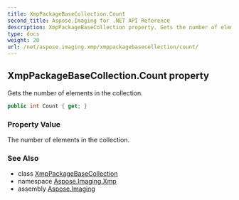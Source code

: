 ```yaml
---
title: XmpPackageBaseCollection.Count
second_title: Aspose.Imaging for .NET API Reference
description: XmpPackageBaseCollection property. Gets the number of elements in the collection
type: docs
weight: 20
url: /net/aspose.imaging.xmp/xmppackagebasecollection/count/
---
```

## XmpPackageBaseCollection.Count property

Gets the number of elements in the collection.

```csharp
public int Count { get; }
```

### Property Value

The number of elements in the collection.

### See Also

* class [XmpPackageBaseCollection](../)
* namespace [Aspose.Imaging.Xmp](../../xmppackagebasecollection/)
* assembly [Aspose.Imaging](../../../)


